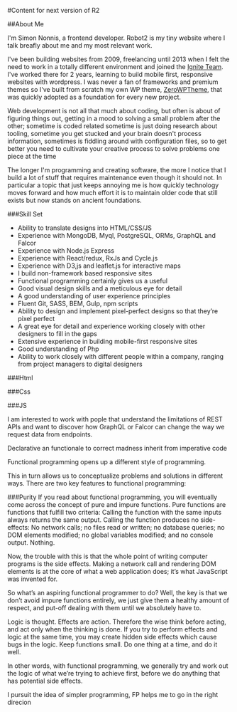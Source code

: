 #Content for next version of R2






##About Me

I'm Simon Nonnis, a frontend developer.
Robot2 is my tiny website where I talk breafly about me and my most relevant work.

I've been building websites from 2009, freelancing until 2013 when I felt the need to 
work in a totally different environment and joined the [Ignite Team](http://www.ignitehospitality.com/about/ "ignitehospitality.com"). I've worked there for 2 years, learning to build mobile first, responsive websites
with wordpress. I was never a fan of frameworks and premium themes so I've built from scratch my own WP theme,
[ZeroWPTheme](https://github.com/SimoNonnis/ZeroWpTheme/blob/master/README.md "View on Github "), that was quickly adopted as a foundation for every new project.





Web development is not all that much about coding, but often
is about of figuring things out, getting in a mood to solving a small problem after the other;
sometime is coded related sometime is just doing research about tooling, sometime you get stucked and your
brain doesn't process information, sometimes is fiddling around with configuration files,
so to get better you need to cultivate your creative process to solve problems one piece at the time

The longer I'm programming and creating software, the more I notice that I build a lot of stuff that requires maintenance even though it should not. In particular a topic that just keeps annoying me is how quickly technology moves forward and how much effort it is to maintain older code that still exists but now stands on ancient foundations.

###Skill Set
- Ability to translate designs into HTML/CSS/JS
- Experience with MongoDB, Myql, PostgreSQL, ORMs, GraphQL and Falcor
- Experience with Node.js Express
- Experience with React/redux, RxJs and Cycle.js
- Experience with D3,js and leaflet.js for interactive maps
- I build non-framework based responsive sites
- Functional programming certainly gives us a useful
- Good visual design skills and a meticulous eye for detail
- A good understanding of user experience principles
- Fluent Git, SASS, BEM, Gulp, npm scripts
- Ability to design and implement pixel-perfect designs so that they’re pixel perfect
- A great eye for detail and experience working closely with other designers to fill in the gaps
- Extensive experience in building mobile-first responsive sites
- Good understanding of Php
- Ability to work closely with different people within a company, ranging from project managers to digital designers


###Html


###Css

###JS


I am interested to work with pople that understand the limitations of REST APIs and want to discover how GraphQL or Falcor 
can change the way we request data from endpoints.

Declarative an functionale to correct madness inherit from imperative code



Functional programming opens up a different style of programming.

This in turn allows us to conceptualize problems and solutions in different ways.
There are two key features to functional programming:


###Purity
If you read about functional programming, you will eventually come across the
concept of pure and impure functions. Pure functions are functions that fulfill
two criteria:
Calling the function with the same inputs always returns the same output.
Calling the function produces no side-effects: No network calls; no files
read or written; no database queries; no DOM elements modified; no global
variables modified; and no console output. Nothing.

Now, the trouble with this is that the whole point of writing computer
programs is the side effects. Making a network call and rendering DOM
elements is at the core of what a web application does; it’s what JavaScript
was invented for.

So what’s an aspiring functional programmer to do? Well, the key is that
we don’t avoid impure functions entirely, we just give them a healthy
amount of respect, and put-off dealing with them until we absolutely have to.

Logic is thought. Effects are action. Therefore the wise think before acting,
and act only when the thinking is done.
If you try to perform effects and logic at the same time, you may create
hidden side effects which cause bugs in the logic. Keep functions small.
Do one thing at a time, and do it well.

In other words, with functional programming, we generally try and work out
the logic of what we’re trying to achieve first, before we do anything that
has potential side effects.

I pursuit the idea of simpler programming, FP helps me to go in the right direcion








